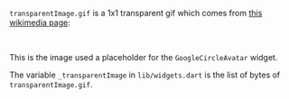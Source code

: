 `transparentImage.gif` is a 1x1 transparent gif which comes from [this wikimedia page](https://commons.wikimedia.org/wiki/File:Transparent.gif):

![](transparentImage.gif)

This is the image used a placeholder for the `GoogleCircleAvatar` widget.

The variable `_transparentImage` in `lib/widgets.dart` is the list of bytes of `transparentImage.gif`.